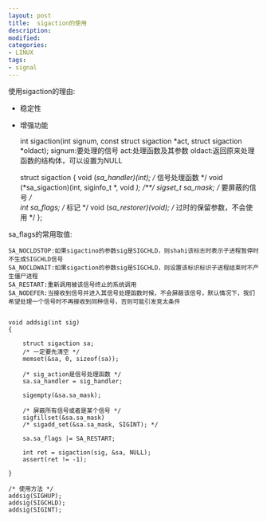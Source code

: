 ```yaml
---
layout: post
title:  sigaction的使用
description: 
modified: 
categories: 
- LINUX
tags:
- signal
---
```


使用sigaction的理由:

* 稳定性

* 增强功能

	int sigaction(int signum, const struct sigaction *act, struct sigaction *oldact);
	signum:要处理的信号
	act:处理函数及其参数
	oldact:返回原来处理函数的结构体，可以设置为NULL

	struct sigaction {
	void     (*sa_handler)(int);	/* 信号处理函数  */
	void     (*sa_sigaction)(int, siginfo_t *, void *);	/**/
	sigset_t   sa_mask;				/* 要屏蔽的信号 */	
	int        sa_flags;			/* 标记 */
	void     (*sa_restorer)(void);	/* 过时的保留参数，不会使用 */
	};

sa_flags的常用取值:
	
	SA_NOCLDSTOP:如果sigactino的参数sig是SIGCHLD，则shahi该标志时表示子进程暂停时不生成SIGCHLD信号
	SA_NOCLDWAIT:如果sigaction的参数sig是SIGCHLD，则设置该标识标识子进程结束时不产生僵尸进程
	SA_RESTART:重新调用被该信号终止的系统调用
	SA_NODEFER:当接收到信号并进入其信号处理函数时候，不会屏蔽该信号，默认情况下，我们希望处理一个信号时不再接收到同种信号，否则可能引发竞太条件


	void addsig(int sig)
	{
		
		struct sigaction sa;
		/* 一定要先清空 */
		memset(&sa, 0, sizeof(sa));
	
		/* sig_action是信号处理函数 */
		sa.sa_handler = sig_handler;
	
		sigempty(&sa.sa_mask);
		
		/* 屏蔽所有信号或者是某个信号 */
		sigfillset(&sa.sa_mask) 
		/* sigadd_set(&sa.sa_mask, SIGINT); */
	
		sa.sa_flags |= SA_RESTART;
		
		int ret = sigaction(sig, &sa, NULL);
		assert(ret != -1);
	
	}

	/* 使用方法 */
	addsig(SIGHUP);
	addsig(SIGCHLD);
	addsig(SIGINT);
